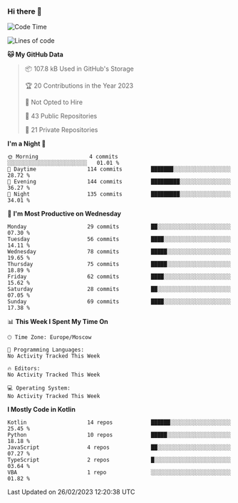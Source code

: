 ### Hi there 👋

<!--
**semwai/semwai** is a ✨ _special_ ✨ repository because its `README.md` (this file) appears on your GitHub profile.

Here are some ideas to get you started:

- 🔭 I’m currently working on ...
- 🌱 I’m currently learning ...
- 👯 I’m looking to collaborate on ...
- 🤔 I’m looking for help with ...
- 💬 Ask me about ...
- 📫 How to reach me: ...
- 😄 Pronouns: ...
- ⚡ Fun fact: ...
-->


<!--START_SECTION:waka-->
![Code Time](http://img.shields.io/badge/Code%20Time-0%20secs-blue)

![Lines of code](https://img.shields.io/badge/From%20Hello%20World%20I%27ve%20Written-1.3%20million%20lines%20of%20code-blue)

**🐱 My GitHub Data** 

> 📦 107.8 kB Used in GitHub's Storage 
 > 
> 🏆 20 Contributions in the Year 2023
 > 
> 🚫 Not Opted to Hire
 > 
> 📜 43 Public Repositories 
 > 
> 🔑 21 Private Repositories 
 > 
**I'm a Night 🦉** 

```text
🌞 Morning                4 commits           ░░░░░░░░░░░░░░░░░░░░░░░░░   01.01 % 
🌆 Daytime                114 commits         ███████░░░░░░░░░░░░░░░░░░   28.72 % 
🌃 Evening                144 commits         █████████░░░░░░░░░░░░░░░░   36.27 % 
🌙 Night                  135 commits         █████████░░░░░░░░░░░░░░░░   34.01 % 
```
📅 **I'm Most Productive on Wednesday** 

```text
Monday                   29 commits          ██░░░░░░░░░░░░░░░░░░░░░░░   07.30 % 
Tuesday                  56 commits          ████░░░░░░░░░░░░░░░░░░░░░   14.11 % 
Wednesday                78 commits          █████░░░░░░░░░░░░░░░░░░░░   19.65 % 
Thursday                 75 commits          █████░░░░░░░░░░░░░░░░░░░░   18.89 % 
Friday                   62 commits          ████░░░░░░░░░░░░░░░░░░░░░   15.62 % 
Saturday                 28 commits          ██░░░░░░░░░░░░░░░░░░░░░░░   07.05 % 
Sunday                   69 commits          ████░░░░░░░░░░░░░░░░░░░░░   17.38 % 
```


📊 **This Week I Spent My Time On** 

```text
🕑︎ Time Zone: Europe/Moscow

💬 Programming Languages: 
No Activity Tracked This Week

🔥 Editors: 
No Activity Tracked This Week

💻 Operating System: 
No Activity Tracked This Week
```

**I Mostly Code in Kotlin** 

```text
Kotlin                   14 repos            ██████░░░░░░░░░░░░░░░░░░░   25.45 % 
Python                   10 repos            █████░░░░░░░░░░░░░░░░░░░░   18.18 % 
JavaScript               4 repos             ██░░░░░░░░░░░░░░░░░░░░░░░   07.27 % 
TypeScript               2 repos             █░░░░░░░░░░░░░░░░░░░░░░░░   03.64 % 
VBA                      1 repo              ░░░░░░░░░░░░░░░░░░░░░░░░░   01.82 % 
```




 Last Updated on 26/02/2023 12:20:38 UTC
<!--END_SECTION:waka-->
